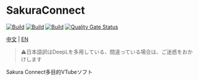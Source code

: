 # SakuraConnect

[![Build](https://github.com/FuyukiSakura/SakuraConnect/actions/workflows/main_deploy_api.yml/badge.svg)](.)
[![Build](https://github.com/FuyukiSakura/SakuraConnect/actions/workflows/main_gh-page_client.yml/badge.svg)](http://connect.sakura.live/)
[![Build](https://github.com/FuyukiSakura/SakuraConnect/actions/workflows/build.yml/badge.svg)](https://sonarcloud.io/project/overview?id=FuyukiSakura_SakuraConnect)
[![Quality Gate Status](https://sonarcloud.io/api/project_badges/measure?project=FuyukiSakura_SakuraConnect&metric=alert_status)](https://sonarcloud.io/summary/new_code?id=FuyukiSakura_SakuraConnect)

[中文](./README.md) | [EN](./README.en.md)

> ⚠️日本語訳はDeepLを多用している、間違っている場合は、ご迷惑をおかけします

Sakura Connect多目的VTubeソフト
